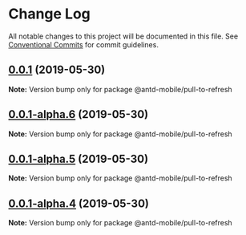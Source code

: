 # Change Log

All notable changes to this project will be documented in this file.
See [Conventional Commits](https://conventionalcommits.org) for commit guidelines.

## [0.0.1](https://github.com/doxiaodong/rmc/compare/v0.0.1-alpha.6...v0.0.1) (2019-05-30)

**Note:** Version bump only for package @antd-mobile/pull-to-refresh





## [0.0.1-alpha.6](https://github.com/doxiaodong/rmc/compare/v0.0.1-alpha.5...v0.0.1-alpha.6) (2019-05-30)

**Note:** Version bump only for package @antd-mobile/pull-to-refresh





## [0.0.1-alpha.5](https://github.com/doxiaodong/rmc/compare/v0.0.1-alpha.4...v0.0.1-alpha.5) (2019-05-30)

**Note:** Version bump only for package @antd-mobile/pull-to-refresh





## [0.0.1-alpha.4](https://github.com/doxiaodong/rmc/compare/v0.0.1-alpha.3...v0.0.1-alpha.4) (2019-05-30)

**Note:** Version bump only for package @antd-mobile/pull-to-refresh
